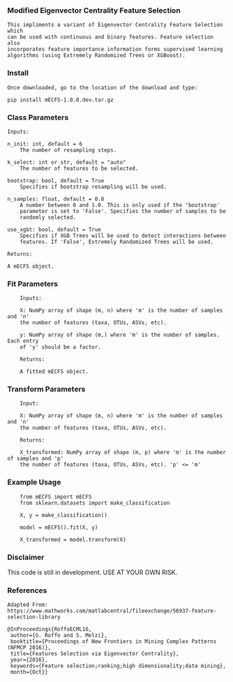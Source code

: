 ### Modified Eigenvector Centrality Feature Selection
    This impliments a variant of Eigenvector Centrality Feature Selection which
    can be used with continuous and binary features. Feature selection also
    incorporates feature importance information forms supervised learning 
    algorithms (using Extremely Randomized Trees or XGBoost).
    
### Install
    Once downloaded, go to the location of the download and type:
    
    pip install mECFS-1.0.0.dev.tar.gz
    
### Class Parameters
    Inputs:

    n_init: int, default = 6
        The number of resampling steps.

    k_select: int or str, default = "auto"
        The number of features to be selected.

    bootstrap: bool, default = True
        Specifies if bootstrap resampling will be used.

    n_samples: float, default = 0.8
        A number between 0 and 1.0. This is only used if the 'bootstrap'
        parameter is set to 'False'. Specifies the number of samples to be
        randomly selected.

    use_xgbt: bool, default = True
        Specifies if XGB Trees will be used to detect interactions between
        features. If 'False', Extremely Randomized Trees will be used.

    Returns:

    A mECFS object.
            
### Fit Parameters
        Inputs:

        X: NumPy array of shape (m, n) where 'm' is the number of samples and 'n'
        the number of features (taxa, OTUs, ASVs, etc).

        y: NumPy array of shape (m,) where 'm' is the number of samples. Each entry
        of 'y' should be a factor.

        Returns:

        A fitted mECFS object.

### Transform Parameters
        Input:

        X: NumPy array of shape (m, n) where 'm' is the number of samples and 'n'
        the number of features (taxa, OTUs, ASVs, etc).

        Returns:

        X_transformed: NumPy array of shape (m, p) where 'm' is the number of samples and 'p'
        the number of features (taxa, OTUs, ASVs, etc). 'p' <= 'm'
        
### Example Usage

        from mECFS import mECFS
        from sklearn.datasets import make_classification
        
        X, y = make_classification()
        
        model = mECFS().fit(X, y)
	
        X_transformed = model.transform(X)

### Disclaimer
This code is still in development. USE AT YOUR OWN RISK.

### References

    Adapted From:
    https://www.mathworks.com/matlabcentral/fileexchange/56937-feature-selection-library

    @InProceedings{RoffoECML16, 
     author={G. Roffo and S. Melzi}, 
     booktitle={Proceedings of New Frontiers in Mining Complex Patterns (NFMCP 2016)}, 
     title={Features Selection via Eigenvector Centrality}, 
     year={2016}, 
     keywords={Feature selection;ranking;high dimensionality;data mining}, 
     month={Oct}}


